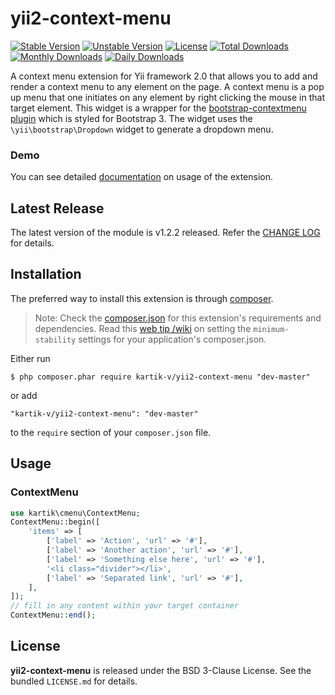 yii2-context-menu
=================

[![Stable Version](https://poser.pugx.org/kartik-v/yii2-context-menu/v/stable)](https://packagist.org/packages/kartik-v/yii2-context-menu)
[![Unstable Version](https://poser.pugx.org/kartik-v/yii2-context-menu/v/unstable)](https://packagist.org/packages/kartik-v/yii2-context-menu)
[![License](https://poser.pugx.org/kartik-v/yii2-context-menu/license)](https://packagist.org/packages/kartik-v/yii2-context-menu)
[![Total Downloads](https://poser.pugx.org/kartik-v/yii2-context-menu/downloads)](https://packagist.org/packages/kartik-v/yii2-context-menu)
[![Monthly Downloads](https://poser.pugx.org/kartik-v/yii2-context-menu/d/monthly)](https://packagist.org/packages/kartik-v/yii2-context-menu)
[![Daily Downloads](https://poser.pugx.org/kartik-v/yii2-context-menu/d/daily)](https://packagist.org/packages/kartik-v/yii2-context-menu)

A context menu extension for Yii framework 2.0 that allows you to add and render a context menu to any element on the page. A context menu 
is a pop up menu that one initiates on any element by right clicking the mouse in that target element. This widget is a wrapper for the 
[bootstrap-contextmenu plugin](https://github.com/sydcanem/bootstrap-contextmenu) which is styled for Bootstrap 3. The widget uses 
the `\yii\bootstrap\Dropdown` widget to generate a dropdown menu.

### Demo
You can see detailed [documentation](http://demos.krajee.com/context-menu) on usage of the extension.

## Latest Release
The latest version of the module is v1.2.2 released. Refer the [CHANGE LOG](https://github.com/kartik-v/yii2-context-menu/blob/master/CHANGE.md) for details.

## Installation

The preferred way to install this extension is through [composer](http://getcomposer.org/download/).

> Note: Check the [composer.json](https://github.com/kartik-v/yii2-context-menu/blob/master/composer.json) for this extension's requirements and dependencies. Read this [web tip /wiki](http://webtips.krajee.com/setting-composer-minimum-stability-application/) on setting the `minimum-stability` settings for your application's composer.json.

Either run

```
$ php composer.phar require kartik-v/yii2-context-menu "dev-master"
```

or add

```
"kartik-v/yii2-context-menu": "dev-master"
```

to the ```require``` section of your `composer.json` file.

## Usage

### ContextMenu

```php
use kartik\cmenu\ContextMenu;
ContextMenu::begin([
    'items' => [
        ['label' => 'Action', 'url' => '#'],
        ['label' => 'Another action', 'url' => '#'],
        ['label' => 'Something else here', 'url' => '#'],
        '<li class="divider"></li>',
        ['label' => 'Separated link', 'url' => '#'],
    ],
]); 
// fill in any content within your target container
ContextMenu::end();
```

## License

**yii2-context-menu** is released under the BSD 3-Clause License. See the bundled `LICENSE.md` for details.